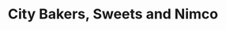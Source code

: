 ---
title: "City Bakers, Sweets and Nimco"
url: /karachi/city-bakers-sweets-and-nimco/
shop: bakery
---